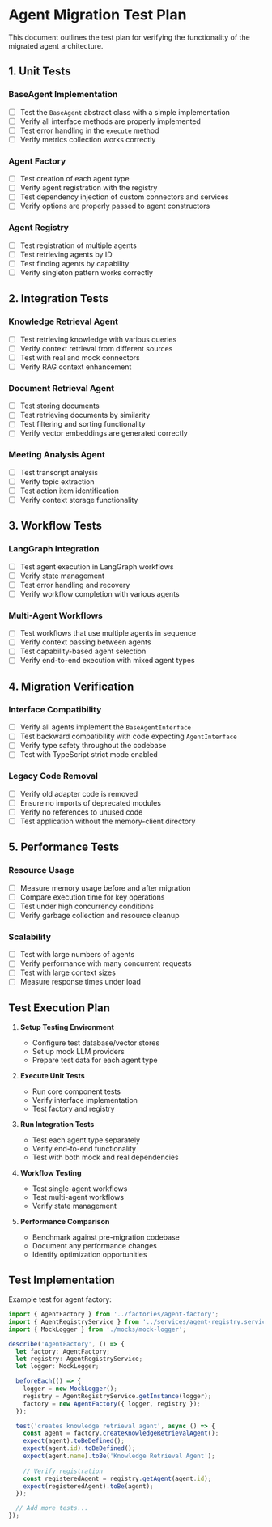 # Agent Migration Test Plan

This document outlines the test plan for verifying the functionality of the migrated agent architecture.

## 1. Unit Tests

### BaseAgent Implementation

- [ ] Test the `BaseAgent` abstract class with a simple implementation
- [ ] Verify all interface methods are properly implemented
- [ ] Test error handling in the `execute` method 
- [ ] Verify metrics collection works correctly

### Agent Factory

- [ ] Test creation of each agent type
- [ ] Verify agent registration with the registry 
- [ ] Test dependency injection of custom connectors and services
- [ ] Verify options are properly passed to agent constructors

### Agent Registry

- [ ] Test registration of multiple agents
- [ ] Test retrieving agents by ID
- [ ] Test finding agents by capability
- [ ] Verify singleton pattern works correctly

## 2. Integration Tests

### Knowledge Retrieval Agent

- [ ] Test retrieving knowledge with various queries
- [ ] Verify context retrieval from different sources
- [ ] Test with real and mock connectors
- [ ] Verify RAG context enhancement

### Document Retrieval Agent

- [ ] Test storing documents
- [ ] Test retrieving documents by similarity
- [ ] Test filtering and sorting functionality
- [ ] Verify vector embeddings are generated correctly

### Meeting Analysis Agent

- [ ] Test transcript analysis
- [ ] Verify topic extraction
- [ ] Test action item identification
- [ ] Verify context storage functionality

## 3. Workflow Tests

### LangGraph Integration

- [ ] Test agent execution in LangGraph workflows
- [ ] Verify state management
- [ ] Test error handling and recovery
- [ ] Verify workflow completion with various agents

### Multi-Agent Workflows

- [ ] Test workflows that use multiple agents in sequence
- [ ] Verify context passing between agents
- [ ] Test capability-based agent selection
- [ ] Verify end-to-end execution with mixed agent types

## 4. Migration Verification

### Interface Compatibility

- [ ] Verify all agents implement the `BaseAgentInterface`
- [ ] Test backward compatibility with code expecting `AgentInterface`
- [ ] Verify type safety throughout the codebase
- [ ] Test with TypeScript strict mode enabled

### Legacy Code Removal

- [ ] Verify old adapter code is removed
- [ ] Ensure no imports of deprecated modules
- [ ] Verify no references to unused code
- [ ] Test application without the memory-client directory

## 5. Performance Tests

### Resource Usage

- [ ] Measure memory usage before and after migration
- [ ] Compare execution time for key operations
- [ ] Test under high concurrency conditions
- [ ] Verify garbage collection and resource cleanup

### Scalability

- [ ] Test with large numbers of agents
- [ ] Verify performance with many concurrent requests
- [ ] Test with large context sizes
- [ ] Measure response times under load

## Test Execution Plan

1. **Setup Testing Environment**
   - Configure test database/vector stores
   - Set up mock LLM providers
   - Prepare test data for each agent type

2. **Execute Unit Tests**
   - Run core component tests
   - Verify interface implementation
   - Test factory and registry

3. **Run Integration Tests**
   - Test each agent type separately
   - Verify end-to-end functionality
   - Test with both mock and real dependencies

4. **Workflow Testing**
   - Test single-agent workflows
   - Test multi-agent workflows
   - Verify state management

5. **Performance Comparison**
   - Benchmark against pre-migration codebase
   - Document any performance changes
   - Identify optimization opportunities

## Test Implementation

Example test for agent factory:

```typescript
import { AgentFactory } from '../factories/agent-factory';
import { AgentRegistryService } from '../services/agent-registry.service';
import { MockLogger } from './mocks/mock-logger';

describe('AgentFactory', () => {
  let factory: AgentFactory;
  let registry: AgentRegistryService;
  let logger: MockLogger;

  beforeEach(() => {
    logger = new MockLogger();
    registry = AgentRegistryService.getInstance(logger);
    factory = new AgentFactory({ logger, registry });
  });

  test('creates knowledge retrieval agent', async () => {
    const agent = factory.createKnowledgeRetrievalAgent();
    expect(agent).toBeDefined();
    expect(agent.id).toBeDefined();
    expect(agent.name).toBe('Knowledge Retrieval Agent');
    
    // Verify registration
    const registeredAgent = registry.getAgent(agent.id);
    expect(registeredAgent).toBe(agent);
  });

  // Add more tests...
});
``` 